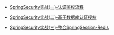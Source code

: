 * [SpringSecurity实战(一)-认证鉴权流程](./docs/SpringSecurity/SpringSecurity实战(一)-认证鉴权流程.md)

* [SpringSecurity实战(二)-基于数据库认证授权](./docs/SpringSecurity/SpringSecurity实战(二)-基于数据库认证授权.md)

* [SpringSecurity实战(三)-整合SpringSession-Redis](./docs/SpringSecurity/SpringSecurity实战(三)-整合SpringSession-Redis.md)

  

